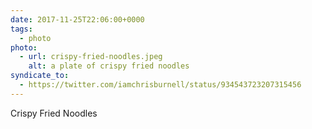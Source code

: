 ```yaml
---
date: 2017-11-25T22:06:00+0000
tags:
  - photo
photo:
  - url: crispy-fried-noodles.jpeg
    alt: a plate of crispy fried noodles
syndicate_to:
  - https://twitter.com/iamchrisburnell/status/934543723207315456
---
```


Crispy Fried Noodles
